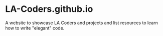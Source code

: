 # LA-Coders.github.io
A website to showcase LA Coders and projects and list resources to learn how to write "elegant" code.
